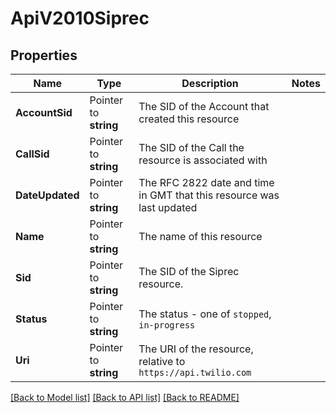 # ApiV2010Siprec

## Properties

Name | Type | Description | Notes
------------ | ------------- | ------------- | -------------
**AccountSid** | Pointer to **string** | The SID of the Account that created this resource |
**CallSid** | Pointer to **string** | The SID of the Call the resource is associated with |
**DateUpdated** | Pointer to **string** | The RFC 2822 date and time in GMT that this resource was last updated |
**Name** | Pointer to **string** | The name of this resource |
**Sid** | Pointer to **string** | The SID of the Siprec resource. |
**Status** | Pointer to **string** | The status - one of `stopped`, `in-progress` |
**Uri** | Pointer to **string** | The URI of the resource, relative to `https://api.twilio.com` |

[[Back to Model list]](../README.md#documentation-for-models) [[Back to API list]](../README.md#documentation-for-api-endpoints) [[Back to README]](../README.md)


